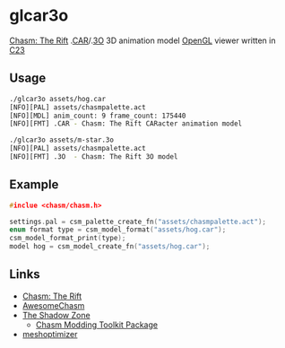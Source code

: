 # glcar3o
[Chasm: The Rift](https://www.mobygames.com/game/2691/chasm-the-rift/) .[CAR](https://github.com/jopadan/glcar3o/wiki/CAR)/.[3O](https://github.com/jopadan/glcar3o/wiki/3O) 3D animation model [OpenGL](https://www.gopengl.org/) viewer written in [C23](https://www.open-std.org/jtc1/sc22/wg14/)

## Usage
```sh
./glcar3o assets/hog.car
[NFO][PAL] assets/chasmpalette.act
[NFO][MDL] anim_count: 9 frame_count: 175440
[NFO][FMT] .CAR - Chasm: The Rift CARacter animation model

./glcar3o assets/m-star.3o
[NFO][PAL] assets/chasmpalette.act
[NFO][FMT] .3O  - Chasm: The Rift 3O model
```
## Example

```c
#inclue <chasm/chasm.h>

settings.pal = csm_palette_create_fn("assets/chasmpalette.act");
enum format type = csm_model_format("assets/hog.car");
csm_model_format_print(type);
model hog = csm_model_create_fn("assets/hog.car");
```

## Links

- [Chasm: The Rift](https://www.mobygames.com/game/2691/chasm-the-rift/)
- [AwesomeChasm](https://github.com/jopadan/AwesomeChasm/)
- [The Shadow Zone](https://discord.com/channels/768103789411434586/1374778669612007527)
  - [Chasm Modding Toolkit Package](https://discord.com/channels/768103789411434586/1374842906002718803)
- [meshoptimizer](https://github.com/zeux/meshoptimizer/)
